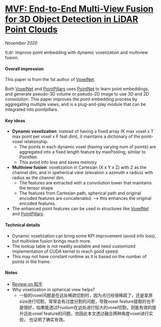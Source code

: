 # [MVF: End-to-End Multi-View Fusion for 3D Object Detection in LiDAR Point Clouds](https://arxiv.org/abs/1910.06528)

_November 2020_

tl;dr: Improve point embedding with dynamic voxelization and multiview fusion.

#### Overall impression
This paper is from the 1st author of [VoxelNet](voxelnet.md).

Both [VoxelNet](voxelnet.md) and [PointPillars](point_pillars.md) uses [PointNet](pointnet.md) to learn point embeddings, and generate pseudo-3D volume or pseudo-2D image to use 3D and 2D convolution. This paper improves the point embedding process by aggregating multiple views, and is a plug-and-play module that can be integrated into pointpillars. 

#### Key ideas
- **Dynamic voxelization**: instead of having a fixed array (K max voxel x T max point per voxel x F feat dim), it maintains a dictionary of the point-voxel relationship. 
	- The points in each dynamic voxel (having varying num of points) are aggregated into a fixed length feature by maxPooling, similar to PointNet. 
	- This avoid info loss and saves memory
- **Multiview fusion**: voxelization in Cartesian (X x Y x Z) with Z as the channel dim, and in speherical view (elevation x azimuth x radius) with radius as the channel dim. 
	- The features are extracted with a convolution tower that maintains the tensor shape
	- The features from Cartesian path, spherical path and original encoded features are concatenated. --> this enhances the original encoded features.
- The enhanced point features can be used in structures like [VoxelNet](voxelnet.md) and [PointPillars](point_pillars.md).

#### Technical details
- Dynamic voxelization can bring some KPI improvement (avoid info loss), but multiview fusion brings much more. 
- The lookup table is not readily available and need customized implementation of CUDA kernel to reach good speed. 
- This may not have constant runtime as it is based on the number of points in the frame. 

#### Notes
- [Review on 知乎](https://zhuanlan.zhihu.com/p/90039244)
- Why voxelization in spherical view helps?
	- 一般的voxel问题是在远处稀疏切割时，因为点已经很稀疏了，还是拿原size进行切割，常常会有过度分割的问题，导致voxel feature提取的也不是很好，如果能透过Frustum在远处进行较大的voxel切割，则能有效的提升远处voxel feature的问题，也因此本文透过融合两种角度voxel进行实验， 也证明了确实有效。

